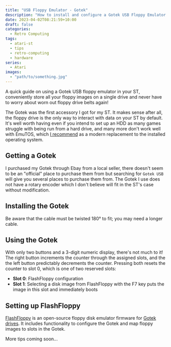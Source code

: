 ```yaml
---
title: "USB Floppy Emulator - Gotek"
description: "How to install and configure a Gotek USB Floppy Emulator for the Atari ST."
date: 2023-04-02T08:21:59+10:00
draft: false
categories:
  - Retro Computing
tags:
  - atari-st
  - tips
  - retro-computing
  - hardware
series:
  - Atari
images:
  - "path/to/something.jpg"
---
```

A quick guide on using a Gotek USB floppy emulator in your ST, conveniently store all your floppy images on a single drive and never have to worry about worn out floppy drive belts again!

<!--more-->

The Gotek was the first accessory I got for my ST. It makes sense after all, the floppy drive is the only way to interact with data on your ST by default. It's well worth having even if you intend to set up an HDD as many games struggle with being run from a hard drive, and many more don't work well with EmuTOS, which [I recommend](/posts/tos-is-rubbish) as a modern replacement to the installed operating system.

## Getting a Gotek
I purchased my Gotek through Ebay from a local seller, there doesn't seem to be an "official" place to purchase them from but searching for `Gotek USB` will give you several places to purchase them from. The Gotek I use does not have a rotary encoder which I don't believe will fit in the ST's case without modification.

## Installing the Gotek
Be aware that the cable must be twisted 180° to fit; you may need a longer cable.

## Using the Gotek
With only two buttons and a 3-digit numeric display, there's not much to it! The right button increments the counter through the assigned slots, and the the left button predictably decrements the counter. Pressing both resets the counter to slot 0, which is one of two reserved slots:

- **Slot 0**: FlashFloppy configuration
- **Slot 1**: Selecting a disk image from FlashFloppy with the F7 key puts the image in this slot and immediately boots

## Setting up FlashFloppy
[FlashFloppy](https://github.com/keirf/flashfloppy) is an open-source floppy disk emulator firmware for [Gotek drives](https://github.com/keirf/flashfloppy/wiki/Gotek-Models). It includes functionality to configure the Gotek and map floppy images to slots in the Gotek.
<!-- - Intro to FlashFloppy
  - Setting up pages
  - Keeping track with ExCeL mofo -->

More tips coming soon...